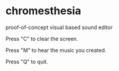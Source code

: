 chromesthesia
=============

proof-of-concept visual based sound editor

Press "C" to clear the screen.

Press "M" to hear the music you created.

Press "Q" to quit.


